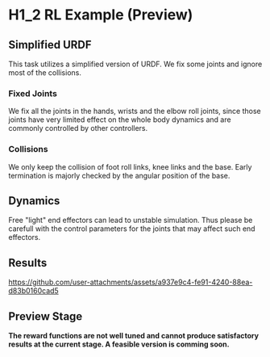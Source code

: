 # H1_2 RL Example (Preview)

## Simplified URDF

This task utilizes a simplified version of URDF. We fix some joints and ignore most of the collisions.

### Fixed Joints

We fix all the joints in the hands, wrists and the elbow roll joints, since those joints have very limited effect on the whole body dynamics and are commonly controlled by other controllers.

### Collisions

We only keep the collision of foot roll links, knee links and the base. Early termination is majorly checked by the angular position of the base.

## Dynamics

Free "light" end effectors can lead to unstable simulation. Thus please be carefull with the control parameters for the joints that may affect such end effectors.

## Results

https://github.com/user-attachments/assets/a937e9c4-fe91-4240-88ea-d83b0160cad5

## Preview Stage

**The reward functions are not well tuned and cannot produce satisfactory results at the current stage. A feasible version is comming soon.**
